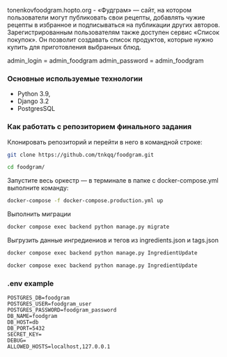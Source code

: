 tonenkovfoodgram.hopto.org - «Фудграм» — сайт, на котором пользователи могут публиковать свои рецепты, добавлять чужие рецепты в избранное и подписываться на публикации других авторов. Зарегистрированным пользователям также доступен сервис «Список покупок». Он позволит создавать список продуктов, которые нужно купить для приготовления выбранных блюд.

admin_login = admin_foodgram
admin_password = admin_foodgram
### Основные используемые технологии
* Python 3.9,
* Django 3.2
* PostgresSQL


### Как работать с репозиторием финального задания
    
Клонировать репозиторий и перейти в него в командной строке:
```bash
git clone https://github.com/tnkqq/foodgram.git
```

``` bash
cd foodgram/
```

Запустите весь оркестр — в терминале в папке с docker-compose.yml выполните команду:

```bash
docker-compose -f docker-compose.production.yml up
```

Выполнить миграции 
```bash 
docker compose exec backend python manage.py migrate 
```

Выгрузить данные ингредиениов и тегов из ingredients.json и tags.json

```bash 
docker compose exec backend python manage.py IngredientUpdate 
```

```bash 
docker compose exec backend python manage.py IngredientUpdate 
```

### .env  example

```
POSTGRES_DB=foodgram
POSTGRES_USER=foodgram_user
POSTGRES_PASSWORD=foodgram_password
DB_NAME=foodgram
DB_HOST=db
DB_PORT=5432
SECRET_KEY=
DEBUG=
ALLOWED_HOSTS=localhost,127.0.0.1
```